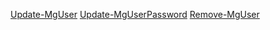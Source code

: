 [Update-MgUser](/powershell/module/microsoft.graph.users/update-mguser?view=graph-powershell-1.0)
[Update-MgUserPassword](/powershell/module/microsoft.graph.users.actions/update-mguserpassword?view=graph-powershell-1.0)
[Remove-MgUser](/powershell/module/microsoft.graph.users/remove-mguser?view=graph-powershell-1.0)